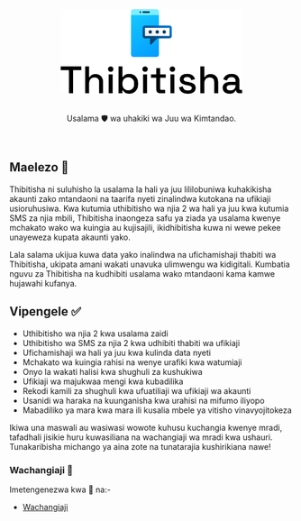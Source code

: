 <a href="https://thibitisha.com/">
  <div align="center">
    <picture>
      <source height="150px" media="(prefers-color-scheme: dark)" srcset="./public/img/logo/brand/brand-center-dark.png">
      <img height="150px" alt="Thibitisha" src="./public/img/logo/brand/brand-center.png">
    </picture>
  </div>
</a>
<br>
<p align="center">Usalama 🛡️ wa uhakiki wa Juu wa Kimtandao.</p><br>

## Maelezo 📇

Thibitisha ni suluhisho la usalama la hali ya juu lililobuniwa kuhakikisha akaunti zako mtandaoni na taarifa nyeti zinalindwa kutokana na ufikiaji usioruhusiwa. Kwa kutumia uthibitisho wa njia 2 wa hali ya juu kwa kutumia SMS za njia mbili, Thibitisha inaongeza safu ya ziada ya usalama kwenye mchakato wako wa kuingia au kujisajili, ikidhibitisha kuwa ni wewe pekee unayeweza kupata akaunti yako.

Lala salama ukijua kuwa data yako inalindwa na ufichamishaji thabiti wa Thibitisha, ukipata amani wakati unavuka ulimwengu wa kidigitali. Kumbatia nguvu za Thibitisha na kudhibiti usalama wako mtandaoni kama kamwe hujawahi kufanya.

## Vipengele ✅

- Uthibitisho wa njia 2 kwa usalama zaidi
- Uthibitisho wa SMS za njia 2 kwa udhibiti thabiti wa ufikiaji
- Ufichamishaji wa hali ya juu kwa kulinda data nyeti
- Mchakato wa kuingia rahisi na wenye urafiki kwa watumiaji
- Onyo la wakati halisi kwa shughuli za kushukiwa
- Ufikiaji wa majukwaa mengi kwa kubadilika
- Rekodi kamili za shughuli kwa ufuatiliaji wa ufikiaji wa akaunti
- Usanidi wa haraka na kuunganisha kwa urahisi na mifumo iliyopo
- Mabadiliko ya mara kwa mara ili kusalia mbele ya vitisho vinavyojitokeza

Ikiwa una maswali au wasiwasi wowote kuhusu kuchangia kwenye mradi, tafadhali jisikie huru kuwasiliana na wachangiaji wa mradi kwa ushauri. Tunakaribisha michango ya aina zote na tunatarajia kushirikiana nawe!

### Wachangiaji 👥

Imetengenezwa kwa 💙 na:-

- [Wachangiaji](https://github.com/orgs/thibitisha/people)
